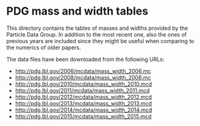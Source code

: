 # PDG mass and width tables

This directory contains the tables of masses and widths provided by the Particle Data Group.
In addition to the most recent one, also the ones of previous years are included since they
might be useful when comparing to the numerics of older papers.

The data files have been downloaded from the following URLs:

- http://pdg.lbl.gov/2006/mcdata/mass_width_2006.mc
- http://pdg.lbl.gov/2008/mcdata/mass_width_2008.mc
- http://pdg.lbl.gov/2010/mcdata/mass_width_2010.mcd
- http://pdg.lbl.gov/2011/mcdata/mass_width_2011.mcd
- http://pdg.lbl.gov/2012/mcdata/mass_width_2012.mcd
- http://pdg.lbl.gov/2013/mcdata/mass_width_2013.mcd
- http://pdg.lbl.gov/2014/mcdata/mass_width_2014.mcd
- http://pdg.lbl.gov/2015/mcdata/mass_width_2015.mcd
